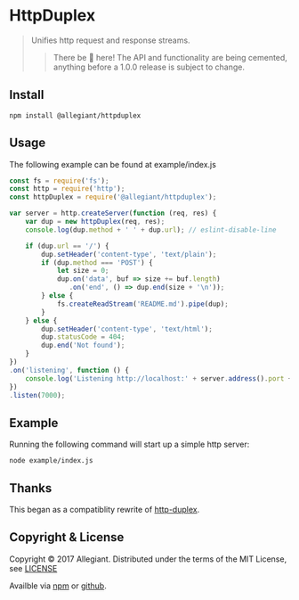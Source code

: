 # HttpDuplex

> Unifies http request and response streams.
>> There be 🐲 here! The API and functionality are being cemented, anything before a 1.0.0 release is subject to change.

## Install

```
npm install @allegiant/httpduplex
```

## Usage

The following example can be found at example/index.js

```js
const fs = require('fs');
const http = require('http');
const httpDuplex = require('@allegiant/httpduplex');

var server = http.createServer(function (req, res) {
    var dup = new httpDuplex(req, res);
    console.log(dup.method + ' ' + dup.url); // eslint-disable-line

    if (dup.url == '/') {
        dup.setHeader('content-type', 'text/plain');
        if (dup.method === 'POST') {
            let size = 0;
            dup.on('data', buf => size += buf.length)
               .on('end', () => dup.end(size + '\n'));
        } else {
            fs.createReadStream('README.md').pipe(dup);
        }
    } else {
        dup.setHeader('content-type', 'text/html');
        dup.statusCode = 404;
        dup.end('Not found');
    }
})
.on('listening', function () {
    console.log('Listening http://localhost:' + server.address().port + '/'); // eslint-disable-line
})
.listen(7000);
```


## Example

Running the following command will start up a simple http server:

```
node example/index.js
```

## Thanks

This began as a compatiblity rewrite of [http-duplex](https://github.com/substack/http-duplex).

## Copyright & License

Copyright &copy; 2017 Allegiant. Distributed under the terms of the MIT License, see [LICENSE](https://github.com/allegiant-js/httpduplex/blob/master/LICENSE)

Availble via [npm](https://www.npmjs.com/package/@allegiant/httpduplex) or [github](https://github.com/allegiant-js/httpduplex).
